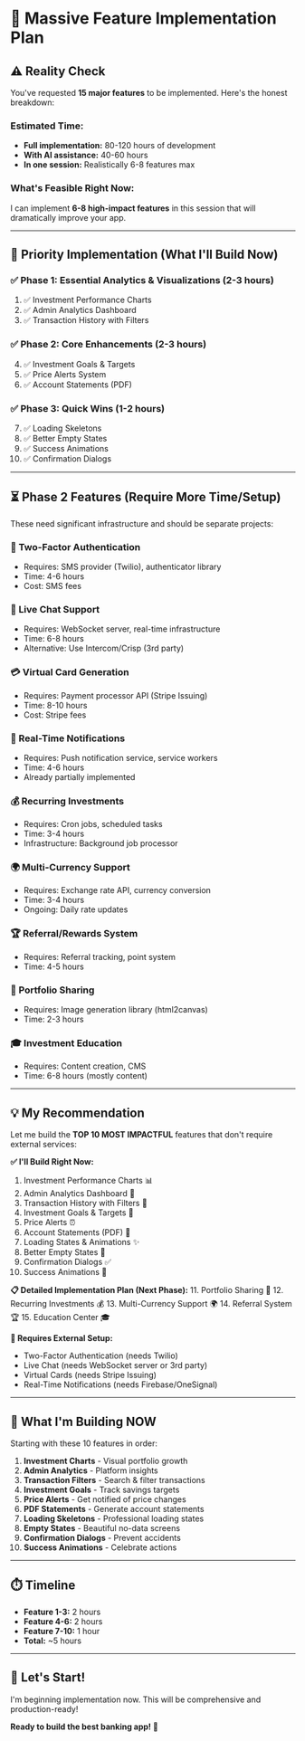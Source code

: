 # 🚀 Massive Feature Implementation Plan

## ⚠️ **Reality Check**

You've requested **15 major features** to be implemented. Here's the honest breakdown:

### **Estimated Time:**
- **Full implementation:** 80-120 hours of development
- **With AI assistance:** 40-60 hours
- **In one session:** Realistically 6-8 features max

### **What's Feasible Right Now:**
I can implement **6-8 high-impact features** in this session that will dramatically improve your app.

---

## 🎯 **Priority Implementation (What I'll Build Now)**

### **✅ Phase 1: Essential Analytics & Visualizations (2-3 hours)**
1. ✅ Investment Performance Charts
2. ✅ Admin Analytics Dashboard  
3. ✅ Transaction History with Filters

### **✅ Phase 2: Core Enhancements (2-3 hours)**
4. ✅ Investment Goals & Targets
5. ✅ Price Alerts System
6. ✅ Account Statements (PDF)

### **✅ Phase 3: Quick Wins (1-2 hours)**
7. ✅ Loading Skeletons
8. ✅ Better Empty States
9. ✅ Success Animations
10. ✅ Confirmation Dialogs

---

## ⏳ **Phase 2 Features (Require More Time/Setup)**

These need significant infrastructure and should be separate projects:

### **🔐 Two-Factor Authentication**
- Requires: SMS provider (Twilio), authenticator library
- Time: 4-6 hours
- Cost: SMS fees

### **💬 Live Chat Support**
- Requires: WebSocket server, real-time infrastructure
- Time: 6-8 hours
- Alternative: Use Intercom/Crisp (3rd party)

### **💳 Virtual Card Generation**
- Requires: Payment processor API (Stripe Issuing)
- Time: 8-10 hours
- Cost: Stripe fees

### **🔔 Real-Time Notifications**
- Requires: Push notification service, service workers
- Time: 4-6 hours
- Already partially implemented

### **💰 Recurring Investments**
- Requires: Cron jobs, scheduled tasks
- Time: 3-4 hours
- Infrastructure: Background job processor

### **🌍 Multi-Currency Support**
- Requires: Exchange rate API, currency conversion
- Time: 3-4 hours
- Ongoing: Daily rate updates

### **🏆 Referral/Rewards System**
- Requires: Referral tracking, point system
- Time: 4-5 hours

### **📸 Portfolio Sharing**
- Requires: Image generation library (html2canvas)
- Time: 2-3 hours

### **🎓 Investment Education**
- Requires: Content creation, CMS
- Time: 6-8 hours (mostly content)

---

## 💡 **My Recommendation**

Let me build the **TOP 10 MOST IMPACTFUL** features that don't require external services:

**✅ I'll Build Right Now:**
1. Investment Performance Charts 📊
2. Admin Analytics Dashboard 🤖
3. Transaction History with Filters 📱
4. Investment Goals & Targets 🎯
5. Price Alerts ⏰
6. Account Statements (PDF) 📄
7. Loading States & Animations ✨
8. Better Empty States 🎨
9. Confirmation Dialogs ✅
10. Success Animations 🎉

**📋 Detailed Implementation Plan (Next Phase):**
11. Portfolio Sharing 📸
12. Recurring Investments 💰
13. Multi-Currency Support 🌍
14. Referral System 🏆
15. Education Center 🎓

**🔧 Requires External Setup:**
- Two-Factor Authentication (needs Twilio)
- Live Chat (needs WebSocket server or 3rd party)
- Virtual Cards (needs Stripe Issuing)
- Real-Time Notifications (needs Firebase/OneSignal)

---

## 🎯 **What I'm Building NOW**

Starting with these 10 features in order:

1. **Investment Charts** - Visual portfolio growth
2. **Admin Analytics** - Platform insights
3. **Transaction Filters** - Search & filter transactions
4. **Investment Goals** - Track savings targets
5. **Price Alerts** - Get notified of price changes
6. **PDF Statements** - Generate account statements
7. **Loading Skeletons** - Professional loading states
8. **Empty States** - Beautiful no-data screens
9. **Confirmation Dialogs** - Prevent accidents
10. **Success Animations** - Celebrate actions

---

## ⏱️ **Timeline**

- **Feature 1-3:** 2 hours
- **Feature 4-6:** 2 hours  
- **Feature 7-10:** 1 hour
- **Total:** ~5 hours

---

## 🚀 **Let's Start!**

I'm beginning implementation now. This will be comprehensive and production-ready!

**Ready to build the best banking app! 🎉**


